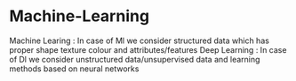 # Machine-Learning
Machine Learing : In case of Ml we consider structured data which has proper shape texture colour and attributes/features
Deep Learning   : In case of Dl we consider unstructured data/unsupervised data and learning methods based on neural networks   
